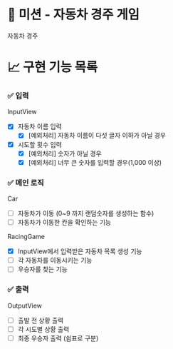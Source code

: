 # 🚀 미션 - 자동차 경주 게임

자동차 경주

# 📈 구현 기능 목록

### ✅ 입력

InputView
- [X] 자동차 이름 입력
	- [X] [예외처리] 자동차 이름이 다섯 글자 이하가 아닐 경우

- [X] 시도할 횟수 입력
	- [X] [예외처리] 숫자가 아닐 경우
	- [X] [예외처리] 너무 큰 숫자를 입력할 경우(1,000 이상)

### ✅ 메인 로직

Car
- [ ] 자동차가 이동 (0~9 까지 랜덤숫자를 생성하는 함수)
- [ ] 자동차가 이동한 칸을 확인하는 기능

RacingGame
- [X] InputView에서 입력받은 자동차 목록 생성 기능
- [ ] 각 자동차를 이동시키는 기능
- [ ] 우승자를 찾는 기능

### ✅ 출력

OutputView
- [ ] 출발 전 상황 출력
- [ ] 각 시도별 상황 출력
- [ ] 최종 우승자 출력 (쉼표로 구분)